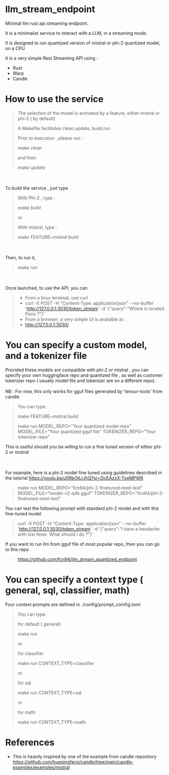 # llm_stream_endpoint
Minimal llm rust api streaming endpoint.

It is a  minimalist service to interact with a LLM, in a streaming mode.

It is designed to run quantized version of mistral or phi-2 quantized model, on a CPU

It is a very simple Rest Streaming API using :
* Rust
* Warp
* Candle


# How to use the service


> The selection of the model is activated by a feature, either mistral or phi-2 ( by default) 
>
> A Makefile facilitates clean,update, build,run
> 
> Prior to execution , please run :
>
> *make clean*
> 
> and then 
> 
> *make update*

\
\
To build the service , just type
> With Phi-2 , type :
> 
> *make build*
> 
> or
> 
> With mistral, type :
> 
> *make FEATURE=mistral build*

\
\
Then, to run it, 
> *make run*


\
\
Once launched, to use the API, you can
> * From a linux terminal, use curl
>  * curl -X POST -H "Content-Type: application/json" --no-buffer 'http://127.0.0.1:3030/token_stream' -d '{"query":"Where is located Paris ?"}'
> * From a browser, a very simple UI is available at :
>  * http://127.0.0.1:3030/



# You can  specify a custom model, and a tokenizer file
Provided these models are compatible with phi-2 or mistral , you can specify your own huggingface repo 
and quantized file , as well as customer tokenizer repo ( usually model file and tokenizer are on a different repo).
\
\
NB :
For now, this only works for gguf files generated by 'tensor-tools' from candle

> You can type:
> 
> make FEATURE=mistral build
> 
> make run MODEL_REPO="Your quantized model repo" MODEL_FILE="Your quantized gguf file" TOKENIZER_REPO="Your tokenizer repo"

This is useful should you be willing to run a fine tuned version of either phi-2 or mistral 

\
\
For example, here is a phi-2 model fine tuned using guidelines described in the tutorial
https://youtu.be/J0RbOtLrJhQ?si=2lcEAzxX-ToeMPWR

> make run MODEL_REPO="fcn94/phi-2-finetuned-med-text" MODEL_FILE="model-v2-q4k.gguf" TOKENIZER_REPO="fcn94/phi-2-finetuned-med-text"

You can test the following prompt with standard phi-2 model and with this fine-tuned model
 
> curl -X POST -H "Content-Type: application/json" --no-buffer 'http://127.0.0.1:3030/token_stream' -d '{"query":"I have a headache with low fever. What should I do ?"}'




If you want to run llm from gguf file of most popular repo, then you can go to this repo
> https://github.com/fcn94/llm_stream_quantized_endpoint



# You can  specify a context type ( general, sql, classifier, math)
Four context prompts are defined in ./config/prompt_comfig.toml

> You can type:
>
> for default ( general)
> 
> make run
> 
> or
> 
> for classifier
> 
> make run CONTEXT_TYPE=classifier
> 
> or
> 
> for sql
> 
> make run CONTEXT_TYPE=sql
> 
> or
> 
> for math
> 
> make run CONTEXT_TYPE=math


# References
* This is heavily inspired by one of the example from candle repository
https://github.com/huggingface/candle/tree/main/candle-examples/examples/mistral

